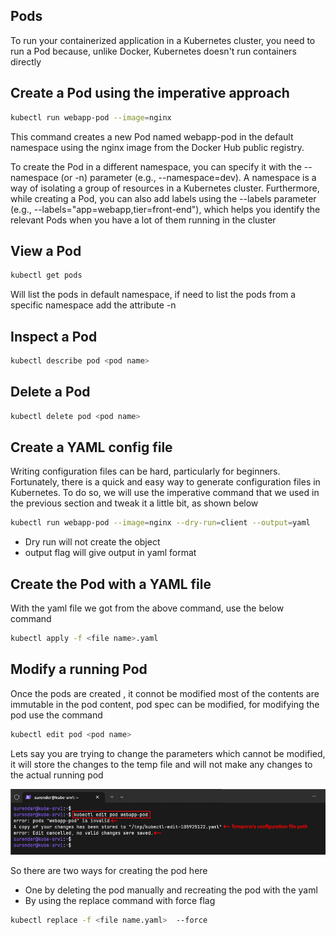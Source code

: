 ## Pods

To run your containerized application in a Kubernetes cluster, you need to run a Pod because, unlike Docker, Kubernetes doesn't run containers directly

## Create a Pod using the imperative approach

```sh
kubectl run webapp-pod --image=nginx
```
This command creates a new Pod named webapp-pod in the default namespace using the nginx image from the Docker Hub public registry.

To create the Pod in a different namespace, you can specify it with the --namespace (or -n) parameter (e.g., --namespace=dev). A namespace is a way of isolating a group of resources in a Kubernetes cluster. Furthermore, while creating a Pod, you can also add labels using the --labels parameter (e.g., --labels="app=webapp,tier=front-end"), which helps you identify the relevant Pods when you have a lot of them running in the cluster

## View a Pod

```sh
kubectl get pods
```
Will list the pods in default namespace, if need to list the pods from a specific namespace add the attribute -n <namespace name>

## Inspect a Pod

```sh
kubectl describe pod <pod name>
```

## Delete a Pod

```sh
kubectl delete pod <pod name>
```

## Create a YAML config file

Writing configuration files can be hard, particularly for beginners. Fortunately, there is a quick and easy way to generate configuration files in Kubernetes. To do so, we will use the imperative command that we used in the previous section and tweak it a little bit, as shown below

```sh
kubectl run webapp-pod --image=nginx --dry-run=client --output=yaml
```

- Dry run will not create the object
- output flag will give output in yaml format


## Create the Pod with a YAML file

With the yaml file we got from the above command, use the below command

```sh
kubectl apply -f <file name>.yaml
```

## Modify a running Pod

Once the pods are created  , it connot be modified most of the contents are immutable in the pod content, pod spec can be modified, for modifying the pod use the command

```sh
kubectl edit pod <pod name>
```

Lets say you are trying to change the parameters which cannot be modified, it will store the changes to the temp file and will not make any changes to the actual running pod

![pod modified](../../Images/podobjectinvalid.png)

So there are two ways for creating the pod here
- One by deleting the pod manually and recreating the pod with the yaml
- By using the replace command with force flag 

```sh
kubectl replace -f <file name.yaml>  --force
```
